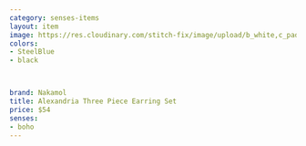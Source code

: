 ```yaml
---
category: senses-items
layout: item
image: https://res.cloudinary.com/stitch-fix/image/upload/b_white,c_pad,dpr_1.0,f_auto,h_150,q_auto,w_150/v1609874495/d8yegnklbmcfoix1vnhf.jpg
colors: 
- SteelBlue
- black



brand: Nakamol
title: Alexandria Three Piece Earring Set
price: $54
senses:
- boho
---
```







